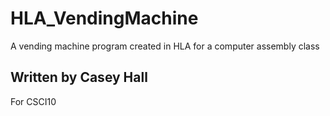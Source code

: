 # HLA_VendingMachine
A vending machine program created in HLA for a computer assembly class

## Written by Casey Hall
For CSCI10
